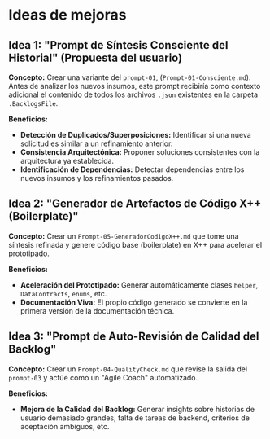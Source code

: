 # Ideas de mejoras

## Idea 1: "Prompt de Síntesis Consciente del Historial" (Propuesta del usuario)

**Concepto:** Crear una variante del `prompt-01`, (`Prompt-01-Consciente.md`). Antes de analizar los nuevos insumos, este prompt recibiría como contexto adicional el contenido de todos los archivos `.json` existentes en la carpeta `.BacklogsFile`.

**Beneficios:**

- **Detección de Duplicados/Superposiciones:** Identificar si una nueva solicitud es similar a un refinamiento anterior.
- **Consistencia Arquitectónica:** Proponer soluciones consistentes con la arquitectura ya establecida.
- **Identificación de Dependencias:** Detectar dependencias entre los nuevos insumos y los refinamientos pasados.

## Idea 2: "Generador de Artefactos de Código X++ (Boilerplate)"

**Concepto:** Crear un `Prompt-05-GeneradorCodigoX++.md` que tome una síntesis refinada y genere código base (boilerplate) en X++ para acelerar el prototipado.

**Beneficios:**

- **Aceleración del Prototipado:** Generar automáticamente clases `helper`, `DataContracts`, `enums`, etc.
- **Documentación Viva:** El propio código generado se convierte en la primera versión de la documentación técnica.

## Idea 3: "Prompt de Auto-Revisión de Calidad del Backlog"

**Concepto:** Crear un `Prompt-04-QualityCheck.md` que revise la salida del `prompt-03` y actúe como un "Agile Coach" automatizado.

**Beneficios:**

- **Mejora de la Calidad del Backlog:** Generar insights sobre historias de usuario demasiado grandes, falta de tareas de backend, criterios de aceptación ambiguos, etc.
